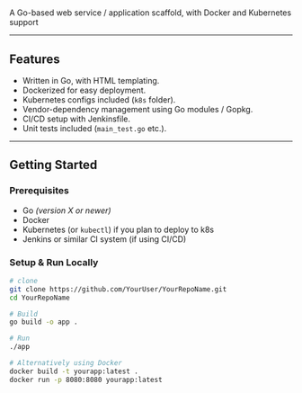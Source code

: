 # <Your New Repo Name>

A Go-based web service / application scaffold, with Docker and Kubernetes support  

---

## Features

- Written in Go, with HTML templating.  
- Dockerized for easy deployment.  
- Kubernetes configs included (`k8s` folder).  
- Vendor-dependency management using Go modules / Gopkg.  
- CI/CD setup with Jenkinsfile.  
- Unit tests included (`main_test.go` etc.).

---

## Getting Started

### Prerequisites

- Go _(version X or newer)_  
- Docker  
- Kubernetes (or `kubectl`) if you plan to deploy to k8s  
- Jenkins or similar CI system (if using CI/CD)

### Setup & Run Locally

```bash
# clone
git clone https://github.com/YourUser/YourRepoName.git
cd YourRepoName

# Build
go build -o app .

# Run
./app

# Alternatively using Docker
docker build -t yourapp:latest .
docker run -p 8080:8080 yourapp:latest
